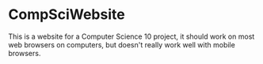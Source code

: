 # CompSciWebsite

This is a website for a Computer Science 10 project, it should work on most web browsers on computers, but doesn't really work well with mobile browsers.
